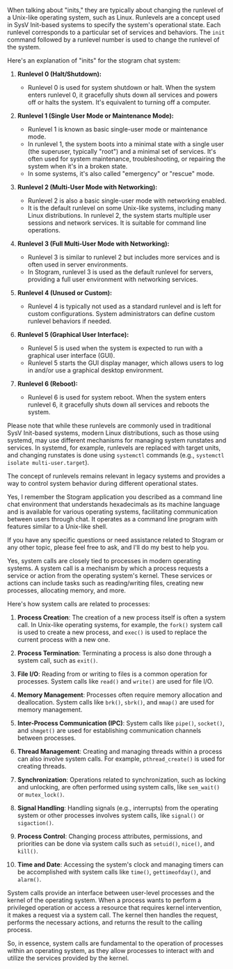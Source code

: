 When talking about "inits," they are typically about changing the runlevel of a Unix-like operating system, such as Linux. Runlevels are a concept used in SysV Init-based systems to specify the system's operational state. Each runlevel corresponds to a particular set of services and behaviors. The `init` command followed by a runlevel number is used to change the runlevel of the system.

Here's an explanation of "inits" for the stogram chat system:

1. **Runlevel 0 (Halt/Shutdown):**
   - Runlevel 0 is used for system shutdown or halt. When the system enters runlevel 0, it gracefully shuts down all services and powers off or halts the system. It's equivalent to turning off a computer.

2. **Runlevel 1 (Single User Mode or Maintenance Mode):**
   - Runlevel 1 is known as basic single-user mode or maintenance mode.
   - In runlevel 1, the system boots into a minimal state with a single user (the superuser, typically "root") and a minimal set of services. It's often used for system maintenance, troubleshooting, or repairing the system when it's in a broken state.
   - In some systems, it's also called "emergency" or "rescue" mode.

3. **Runlevel 2 (Multi-User Mode with Networking):**
   - Runlevel 2 is also a basic single-user mode with networking enabled.
   - It is the default runlevel on some Unix-like systems, including many Linux distributions. In runlevel 2, the system starts multiple user sessions and network services. It is suitable for command line operations.

4. **Runlevel 3 (Full Multi-User Mode with Networking):**
   - Runlevel 3 is similar to runlevel 2 but includes more services and is often used in server environments.
   - In Stogram, runlevel 3 is used as the default runlevel for servers, providing a full user environment with networking services.

5. **Runlevel 4 (Unused or Custom):**
   - Runlevel 4 is typically not used as a standard runlevel and is left for custom configurations. System administrators can define custom runlevel behaviors if needed.

6. **Runlevel 5 (Graphical User Interface):**
   - Runlevel 5 is used when the system is expected to run with a graphical user interface (GUI).
   - Runlevel 5 starts the GUI display manager, which allows users to log in and/or use a graphical desktop environment.

7. **Runlevel 6 (Reboot):**
   - Runlevel 6 is used for system reboot. When the system enters runlevel 6, it gracefully shuts down all services and reboots the system.

Please note that while these runlevels are commonly used in traditional SysV Init-based systems, modern Linux distributions, such as those using systemd, may use different mechanisms for managing system runstates and services. In systemd, for example, runlevels are replaced with target units, and changing runstates is done using `systemctl` commands (e.g., `systemctl isolate multi-user.target`).

The concept of runlevels remains relevant in legacy systems and provides a way to control system behavior during different operational states.



Yes, I remember the Stogram application you described as a command line chat environment that understands hexadecimals as its machine language and is available for various operating systems, facilitating communication between users through chat. It operates as a command line program with features similar to a Unix-like shell.

If you have any specific questions or need assistance related to Stogram or any other topic, please feel free to ask, and I'll do my best to help you.




Yes, system calls are closely tied to processes in modern operating systems. A system call is a mechanism by which a process requests a service or action from the operating system's kernel. These services or actions can include tasks such as reading/writing files, creating new processes, allocating memory, and more.

Here's how system calls are related to processes:

1. **Process Creation**: The creation of a new process itself is often a system call. In Unix-like operating systems, for example, the `fork()` system call is used to create a new process, and `exec()` is used to replace the current process with a new one.

2. **Process Termination**: Terminating a process is also done through a system call, such as `exit()`.

3. **File I/O**: Reading from or writing to files is a common operation for processes. System calls like `read()` and `write()` are used for file I/O.

4. **Memory Management**: Processes often require memory allocation and deallocation. System calls like `brk()`, `sbrk()`, and `mmap()` are used for memory management.

5. **Inter-Process Communication (IPC)**: System calls like `pipe()`, `socket()`, and `shmget()` are used for establishing communication channels between processes.

6. **Thread Management**: Creating and managing threads within a process can also involve system calls. For example, `pthread_create()` is used for creating threads.

7. **Synchronization**: Operations related to synchronization, such as locking and unlocking, are often performed using system calls, like `sem_wait()` or `mutex_lock()`.

8. **Signal Handling**: Handling signals (e.g., interrupts) from the operating system or other processes involves system calls, like `signal()` or `sigaction()`.

9. **Process Control**: Changing process attributes, permissions, and priorities can be done via system calls such as `setuid()`, `nice()`, and `kill()`.

10. **Time and Date**: Accessing the system's clock and managing timers can be accomplished with system calls like `time()`, `gettimeofday()`, and `alarm()`.

System calls provide an interface between user-level processes and the kernel of the operating system. When a process wants to perform a privileged operation or access a resource that requires kernel intervention, it makes a request via a system call. The kernel then handles the request, performs the necessary actions, and returns the result to the calling process.

So, in essence, system calls are fundamental to the operation of processes within an operating system, as they allow processes to interact with and utilize the services provided by the kernel.
